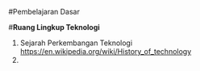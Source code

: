 #Pembelajaran Dasar

#**Ruang Lingkup Teknologi**

1. Sejarah Perkembangan Teknologi https://en.wikipedia.org/wiki/History_of_technology
2.
